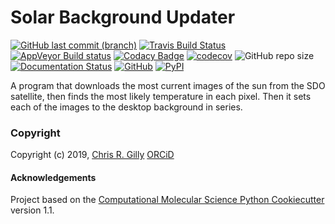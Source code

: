 Solar Background Updater
==============================
[//]: # (Badges)
[![GitHub last commit (branch)](https://img.shields.io/github/last-commit/GillySpace27/sunback/master)](https://github.com/GillySpace27/sunback/tree/master)
[![Travis Build Status](https://travis-ci.com/GillySpace27/sunback.svg?branch=master)](https://travis-ci.com/GillySpace27/sunback)
[![AppVeyor Build status](https://ci.appveyor.com/api/projects/status/ji7e0pm5xxckf6rq/branch/master?svg=true)](https://ci.appveyor.com/project/GillySpace27/sunback/)
[![Codacy Badge](https://api.codacy.com/project/badge/Grade/a47b3701e7544010a4708d923a71fedb)](https://www.codacy.com/manual/GillySpace27/sunback?utm_source=github.com&amp;utm_medium=referral&amp;utm_content=GillySpace27/sunback&amp;utm_campaign=Badge_Grade)
[![codecov](https://codecov.io/gh/GillySpace27/sunback/branch/master/graph/badge.svg)](https://codecov.io/gh/GillySpace27/sunback/branch/master)
![GitHub repo size](https://img.shields.io/github/repo-size/GillySpace27/sunback)
[![Documentation Status](https://readthedocs.org/projects/sunback/badge/?version=latest)](https://sunback.readthedocs.io/en/latest/?badge=latest)
[![GitHub](https://img.shields.io/github/license/GillySpace27/sunback)](https://opensource.org/licenses/BSD-3-Clause)
[![PyPI](https://img.shields.io/pypi/v/sunback)](https://pypi.org/project/sunback/)

A program that downloads the most current images of the sun from the SDO satellite, then finds the most likely temperature in each pixel. Then it sets each of the images to the desktop background in series. 

### Copyright

Copyright (c) 2019, [Chris R. Gilly](https://gilly.space) [ORCiD](https://orcid.org/0000-0003-0021-9056)


#### Acknowledgements
 
Project based on the 
[Computational Molecular Science Python Cookiecutter](https://github.com/molssi/cookiecutter-cms) version 1.1.
